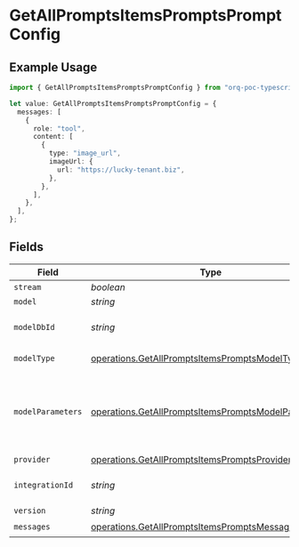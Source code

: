 # GetAllPromptsItemsPromptsPromptConfig

## Example Usage

```typescript
import { GetAllPromptsItemsPromptsPromptConfig } from "orq-poc-typescript-multi-env-version/models/operations";

let value: GetAllPromptsItemsPromptsPromptConfig = {
  messages: [
    {
      role: "tool",
      content: [
        {
          type: "image_url",
          imageUrl: {
            url: "https://lucky-tenant.biz",
          },
        },
      ],
    },
  ],
};
```

## Fields

| Field                                                                                                                      | Type                                                                                                                       | Required                                                                                                                   | Description                                                                                                                |
| -------------------------------------------------------------------------------------------------------------------------- | -------------------------------------------------------------------------------------------------------------------------- | -------------------------------------------------------------------------------------------------------------------------- | -------------------------------------------------------------------------------------------------------------------------- |
| `stream`                                                                                                                   | *boolean*                                                                                                                  | :heavy_minus_sign:                                                                                                         | N/A                                                                                                                        |
| `model`                                                                                                                    | *string*                                                                                                                   | :heavy_minus_sign:                                                                                                         | N/A                                                                                                                        |
| `modelDbId`                                                                                                                | *string*                                                                                                                   | :heavy_minus_sign:                                                                                                         | The id of the resource                                                                                                     |
| `modelType`                                                                                                                | [operations.GetAllPromptsItemsPromptsModelType](../../models/operations/getallpromptsitemspromptsmodeltype.md)             | :heavy_minus_sign:                                                                                                         | The type of the model                                                                                                      |
| `modelParameters`                                                                                                          | [operations.GetAllPromptsItemsPromptsModelParameters](../../models/operations/getallpromptsitemspromptsmodelparameters.md) | :heavy_minus_sign:                                                                                                         | Model Parameters: Not all parameters apply to every model                                                                  |
| `provider`                                                                                                                 | [operations.GetAllPromptsItemsPromptsProvider](../../models/operations/getallpromptsitemspromptsprovider.md)               | :heavy_minus_sign:                                                                                                         | N/A                                                                                                                        |
| `integrationId`                                                                                                            | *string*                                                                                                                   | :heavy_minus_sign:                                                                                                         | The id of the resource                                                                                                     |
| `version`                                                                                                                  | *string*                                                                                                                   | :heavy_minus_sign:                                                                                                         | N/A                                                                                                                        |
| `messages`                                                                                                                 | [operations.GetAllPromptsItemsPromptsMessages](../../models/operations/getallpromptsitemspromptsmessages.md)[]             | :heavy_check_mark:                                                                                                         | N/A                                                                                                                        |